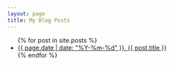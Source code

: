 ```yaml
---
layout: page
title: My Blog Posts
---
```


<ul>
  {% for post in site.posts %}
    <li>
      <a href="{{ post.url }}">{{ page.date | date: "%Y-%m-%d" }}, {{ post.title }}</a>
    </li>
  {% endfor %}
</ul>
